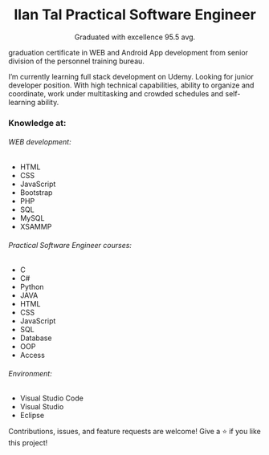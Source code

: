 <h1 align="center">Ilan Tal Practical Software Engineer</h1>
<p align="center">Graduated with excellence 95.5 avg.</p>
<p>graduation certificate in WEB and Android App development from senior division of the personnel training bureau.</p>
<p>
I’m currently learning full stack development on Udemy.
Looking for junior developer position.
With high technical capabilities, ability to organize and coordinate, work under multitasking and crowded schedules and self-learning ability.
</p>
<h3>Knowledge at:</h3>
<h6>WEB development:</h6>

- HTML
- CSS
- JavaScript
- Bootstrap
- PHP
- SQL
- MySQL
- XSAMMP

<h6>Practical Software Engineer courses:</h6>

- C
- C#
- Python
- JAVA
- HTML
- CSS
- JavaScript
- SQL
- Database
- OOP
- Access

<h6>Environment:</h6>

- Visual Studio Code
- Visual Studio
- Eclipse

Contributions, issues, and feature requests are welcome!
Give a ⭐️ if you like this project!
<!---
ilantal321/ilantal321 is a ✨ special ✨ repository because its `README.md` (this file) appears on your GitHub profile.
You can click the Preview link to take a look at your changes.
--->

